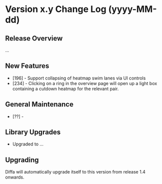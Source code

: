 # Version x.y Change Log (yyyy-MM-dd)

## Release Overview

...

## New Features

* [196] - Support collapsing of heatmap swim lanes via UI controls
* [234] - Clicking on a ring in the overview page will open up a light box containing a cutdown heatmap for the relevant pair.

## General Maintenance

* [??] -

## Library Upgrades

* Upgraded to ...

## Upgrading

Diffa will automatically upgrade itself to this version from release 1.4 onwards.
